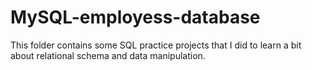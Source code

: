 # MySQL-employess-database
This folder contains some SQL practice projects that I did to learn a bit about relational schema and data manipulation.
